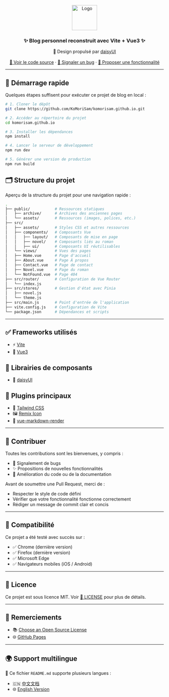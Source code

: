 <p align="center">
  <a href="https://komorisam.github.io/">
    <img src="https://komorisam.github.io/assets/image/favicon.png" alt="Logo" width="80" height="80">
  </a>

  <h3 align="center">✨ Blog personnel reconstruit avec Vite + Vue3 ✨</h3>
  <p align="center">
    🎨 Design propulsé par <a href="https://daisyui.com">daisyUI</a>
    <br />
    <br />
    <a href="https://github.com/KoMoriSam/komorisam.github.io">📂 Voir le code source</a>
    ·
    <a href="https://github.com/KoMoriSam/komorisam.github.io/issues">🐞 Signaler un bug</a>
    ·
    <a href="https://github.com/KoMoriSam/komorisam.github.io/issues">🚀 Proposer une fonctionnalité</a>
  </p>

---

## 🚀 Démarrage rapide

Quelques étapes suffisent pour exécuter ce projet de blog en local :

```bash
# 1. Cloner le dépôt
git clone https://github.com/KoMoriSam/komorisam.github.io.git

# 2. Accéder au répertoire du projet
cd komorisam.github.io

# 3. Installer les dépendances
npm install

# 4. Lancer le serveur de développement
npm run dev

# 5. Générer une version de production
npm run build
```

## 🗂️ Structure du projet

Aperçu de la structure du projet pour une navigation rapide :

```bash
.
├── public/           # Ressources statiques
│   ├── archive/      # Archives des anciennes pages
│   └── assets/       # Ressources (images, polices, etc.)
├── src/
│   ├── assets/       # Styles CSS et autres ressources
│   ├── components/   # Composants Vue
│   │   ├── layout/   # Composants de mise en page
│   │   ├── novel/    # Composants liés au roman
│   │   ├── ui/       # Composants UI réutilisables
│   └── views/        # Vues des pages
│   ├── Home.vue      # Page d'accueil
│   ├── About.vue     # Page À propos
│   ├── Contact.vue   # Page de contact
│   ├── Novel.vue     # Page du roman
│   └── NotFound.vue  # Page 404
├── src/router/       # Configuration de Vue Router
│   └── index.js
├── src/stores/       # Gestion d'état avec Pinia
│   ├── novel.js
│   └── theme.js
├── src/main.js       # Point d'entrée de l'application
├── vite.config.js    # Configuration de Vite
└── package.json      # Dépendances et scripts
```

---

## ✅ Frameworks utilisés

- ⚡ [Vite](https://vite.dev/)
- 🧩 [Vue3](https://vuejs.org/)

## 🧱 Librairies de composants

- 🌼 [daisyUI](https://daisyui.com/)

## 🔌 Plugins principaux

- 🎨 [Tailwind CSS](https://tailwindcss.com/)
- 🖼️ [Remix Icon](https://remixicon.com/)
- 📄 [vue-markdown-render](https://github.com/cloudacy/vue-markdown-render)

---

## 🤝 Contribuer

Toutes les contributions sont les bienvenues, y compris :

- 🐞 Signalement de bugs
- ✨ Propositions de nouvelles fonctionnalités
- 🧹 Amélioration du code ou de la documentation

Avant de soumettre une Pull Request, merci de :

- Respecter le style de code défini
- Vérifier que votre fonctionnalité fonctionne correctement
- Rédiger un message de commit clair et concis

---

## 🧪 Compatibilité

Ce projet a été testé avec succès sur :

- ✅ Chrome (dernière version)
- ✅ Firefox (dernière version)
- ✅ Microsoft Edge
- ✅ Navigateurs mobiles (iOS / Android)

---

## 📜 Licence

Ce projet est sous licence MIT. Voir [📄 LICENSE](https://github.com/KoMoriSam/komorisam.github.io/blob/master/LICENSE) pour plus de détails.

---

## 🙏 Remerciements

- 📚 [Choose an Open Source License](https://choosealicense.com/)
- 🌐 [GitHub Pages](https://pages.github.com/)

---

## 🌍 Support multilingue

📖 Ce fichier `README.md` supporte plusieurs langues :

- 🇨🇳 [中文文档](https://github.com/KoMoriSam/komorisam.github.io/blob/main/README.md)
- 🌐 [English Version](https://github.com/KoMoriSam/komorisam.github.io/blob/main/README_en.md)
